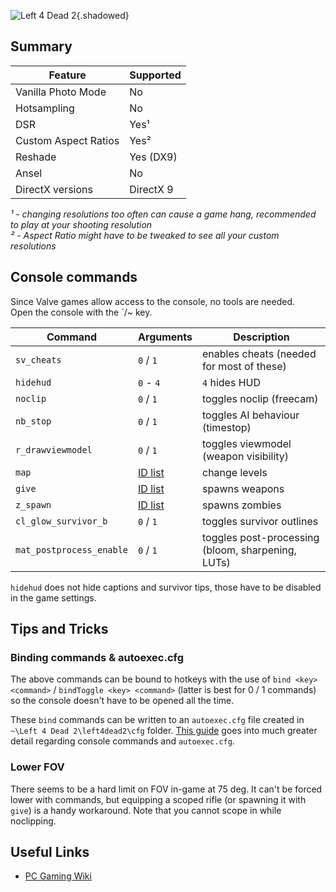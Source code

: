 ![Left 4 Dead 2](Images\l4d2_header.png "Shot by moyevka"){.shadowed}

## Summary

Feature | Supported
--|--
Vanilla Photo Mode | No
Hotsampling | No
DSR | Yes¹
Custom Aspect Ratios | Yes²
Reshade | Yes (DX9)
Ansel | No
DirectX versions | DirectX 9

*¹ - changing resolutions too often can cause a game hang, recommended to play at your shooting resolution  
² - Aspect Ratio might have to be tweaked to see all your custom resolutions*

## Console commands

Since Valve games allow access to the console, no tools are needed.  
Open the console with the `/~ key.  

Command | Arguments| Description
-- | -- | --
`sv_cheats` | `0` / `1` | enables cheats (needed for most of these)
`hidehud` | `0` - `4` | `4` hides HUD
`noclip` | `0` / `1` | toggles noclip (freecam)
`nb_stop` | `0` / `1` | toggles AI behaviour (timestop)
`r_drawviewmodel` | `0` / `1` | toggles viewmodel (weapon visibility)
`map` | [ID list](https://commands.gg/l4d2/map) | change levels
`give` | [ID list](https://commands.gg/l4d2/give) | spawns weapons
`z_spawn` | [ID list](https://commands.gg/l4d2/z-spawn) | spawns zombies
`cl_glow_survivor_b` | `0` / `1` | toggles survivor outlines
`mat_postprocess_enable` | `0` / `1` | toggles post-processing (bloom, sharpening, LUTs)

`hidehud` does not hide captions and survivor tips, those have to be disabled in the game settings.

## Tips and Tricks

### Binding commands & autoexec.cfg

The above commands can be bound to hotkeys with the use of `bind <key> <command>` / `bindToggle <key> <command>` (latter is best for 0 / 1 commands) so the console doesn't have to be opened all the time. 

These `bind` commands can be written to an `autoexec.cfg` file created in `~\Left 4 Dead 2\left4dead2\cfg` folder. [This guide](https://steamcommunity.com/sharedfiles/filedetails/?id=381795162) goes into much greater detail regarding console commands and `autoexec.cfg`.

### Lower FOV

There seems to be a hard limit on FOV in-game at 75 deg. It can't be forced lower with commands, but equipping a scoped rifle (or spawning it with `give`) is a handy workaround. Note that you cannot scope in while noclipping.

## Useful Links

* [PC Gaming Wiki](https://www.pcgamingwiki.com/wiki/Left_4_Dead_2)